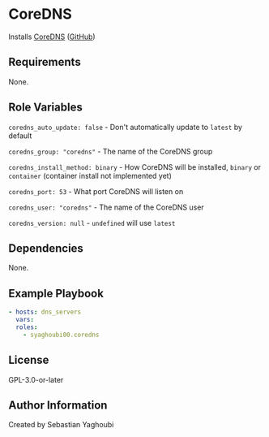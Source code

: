 # CoreDNS

Installs [CoreDNS](https://coredns.io/)
([GitHub](https://github.com/coredns/coredns))

## Requirements

None.

## Role Variables

`coredns_auto_update: false` - Don't automatically update to `latest` by default

`coredns_group: "coredns"` - The name of the CoreDNS group

`coredns_install_method: binary` - How CoreDNS will be installed, `binary` or
`container` (container install not implemented yet)

`coredns_port: 53` - What port CoreDNS will listen on

`coredns_user: "coredns"` - The name of the CoreDNS user

`coredns_version: null` - `undefined` will use `latest`

## Dependencies

None.

## Example Playbook

```yaml
- hosts: dns_servers
  vars:
  roles:
    - syaghoubi00.coredns
```

## License

GPL-3.0-or-later

## Author Information

Created by Sebastian Yaghoubi
